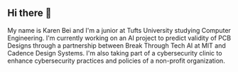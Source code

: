 ## Hi there 👋

<!--
**kbei5234/kbei5234** is a ✨ _special_ ✨ repository because its `README.md` (this file) appears on your GitHub profile.

Here are some ideas to get you started:

- 🔭 I’m currently working on ...
- 🌱 I’m currently learning ...
- 👯 I’m looking to collaborate on ...
- 🤔 I’m looking for help with ...
- 💬 Ask me about ...
- 📫 How to reach me: ...
- 😄 Pronouns: ...
- ⚡ Fun fact: ...
-->

My name is Karen Bei and I'm a junior at Tufts University studying Computer Engineering. I'm currently working on an AI project to predict validity of PCB Designs through a partnership between Break Through Tech AI at MIT and Cadence Design Systems. I'm also taking part of a cybersecurity clinic to enhance cybersecurity practices and policies of a non-profit organization. 

